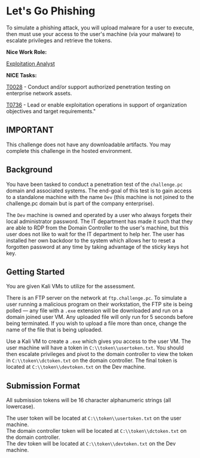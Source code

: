 # Let's Go Phishing

To simulate a phishing attack, you will upload malware for a user to execute, then must use your access to the user's machine (via your malware) to escalate privileges and retrieve the tokens.


**Nice Work Role:** 

[Exploitation Analyst](https://niccs.cisa.gov/workforce-development/nice-framework/workroles?name=Exploitation+Analyst&id=All)

**NICE Tasks:**    

 [T0028](https://niccs.cisa.gov/workforce-development/nice-framework/tasks?id=T0028&description=All) - Conduct and/or support authorized penetration testing on enterprise network assets.
 
 [T0736](https://niccs.cisa.gov/workforce-development/nice-framework/tasks?id=T0736&description=All) - Lead or enable exploitation operations in support of organization objectives and target requirements."


## IMPORTANT
This challenge does not have any downloadable artifacts. You may complete this challenge in the hosted environment.


## Background

You have been tasked to conduct a penetration test of the `challenge.pc` domain and associated systems.  The end-goal of this test is to gain access to a standalone machine with the name `Dev` (this machine is not joined to the challenge.pc domain but is part of the company enterprise). 


The `Dev` machine is owned and operated by a user who always forgets their local administrator password. The IT department has made it such that they are able to RDP from the Domain Controller to the user's machine, but this user does not like to wait for the IT department to help her. The user has installed her own backdoor to the system which allows her to reset a forgotten password at any time by taking advantage of the sticky keys hot key.

## Getting Started

You are given Kali VMs to utilize for the assessment.

There is an FTP server on the network at `ftp.challenge.pc`. To simulate a user running a malicious program on their workstation, the FTP site is being polled — any file with a `.exe` extension will be downloaded and run on a domain joined user VM. Any uploaded file will only run for 5 seconds before being terminated. If you wish to upload a file more than once, change the name of the file that is being uploaded.

Use a Kali VM to create a `.exe` which gives you access to the user VM. The user machine will have a token in `C:\\token\\usertoken.txt`. You should then escalate privileges and pivot to the domain controller to view the token in `C:\\token\\dctoken.txt` on the domain controller.  The final token is located at `C:\\token\\devtoken.txt` on the Dev machine. 

## Submission Format
All submission tokens will be 16 character alphanumeric strings (all lowercase). 

The user token will be located at `C:\\token\\usertoken.txt` on the user machine.  
The domain controller token will be located at `C:\\token\\dctoken.txt` on the domain controller.   
The dev token will be located at `C:\\token\\devtoken.txt` on the Dev machine. 

